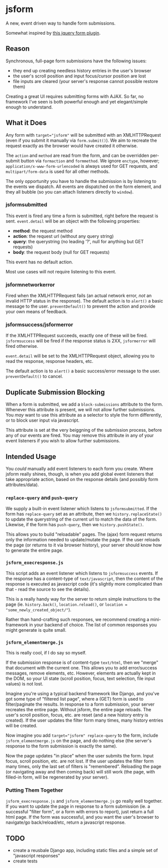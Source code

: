 # jsform

A new, event driven way to handle form submissions. 

Somewhat inspired by [this jquery form plugin](http://jquery.malsup.com/form/).

## Reason

Synchronous, full-page form submissions have the following issues:
- they end up creating needless history entries in the user's browser
- the user's scroll position and input focus/cursor position are lost
- file inputs are cleared (your server's response cannot possible restore them)

Creating a great UI requires submitting forms with AJAX. So far, no framework I've seen is both powerful enough and yet elegant/simple enough to understand.

## What it Does

Any form with `target="jsform"` will be submitted with an XMLHTTPRequest (even if you submit it manually via `form.submit()`). We aim to recreate the request exactly as the browser would have created it otherwise. 

The `action` and `method` are read from the form, and can be overridden per-submit button via `formaction` and `formmethod`. We ignore `enctype`, however; `application/x-www-form-urlencoded` is always used for GET requests, and `multipart/form-data` is used for all other methods.

The only opportunity you have to handle the submission is by listening to the events we dispatch. All events are dispatched on the form element, and they all bubble (so you can attach listeners directly to `window`).

### jsformsubmitted

This event is fired any time a form is submitted, right before the request is sent. `event.detail` will be an object with the following properties:

- **method**: the request method
- **action**: the request url (without any query string)
- **query**: the querystring (no leading '?', null for anything but GET requests)
- **body**: the request body (null for GET requests)

This event has no default action.

Most use cases will not require listening to this event.

### jsformnetworkerror

Fired when the XMLHTTPRequest fails (an actual network error, _not_ an invalid HTTP status in the response). The default action is to `alert()` a basic message to the user. `preventDefault()` to prevent the action and provide your own means of feedback.

### jsformsuccess/jsformerror

If the XMLHTTPRequest succeeds, exactly one of these will be fired. `jsformsuccess` will be fired if the response status is 2XX, `jsformerror` will fired otherwise.

`event.detail` will be set to the XMLHTTPRequest object, allowing you to read the response, response headers, etc.

The default action is to `alert()` a basic success/error message to the user. `preventDefault()` to cancel.

## Duplicate Submission Blocking

When a form is submitted, we add a `block-submissions` attribute to the form. Whenever this attribute is present, we will not allow further submissions. You _may_ want to use this attribute as a selector to style the form differently, or to block user input via javascript.

This attribute is set at the very beiggning of the submission process, before any of our events are fired. You may remove this attribute in any of your event listeners if you wish to allow further submissions.

## Intended Usage

You _could_ manually add event listeners to each form you create. Where jsform really shines, though, is when you add global event listeners that take appropriate action, based on the response details (and possibly form attributes/data).

### `replace-query` and `push-query`

We supply a built-in event listener which listens to `jsformsubmitted`. If the form has `replace-query` set as an attribute, then we `history.replaceState()` to update the querystring of the current url to match the data of the form. Likewise, if the form has `push-query`, then we `history.pushState()`.

This allows you to build "reloadable" pages. The (ajax) form request returns only the information needed to update/mutate the page. If the user reloads the page (or returns to it via browser history), your server should know how to generate the entire page.

### `jsform_execresponse.js`

This script adds an event listener which listens to `jsformsuccess` events. If the response has a content-type of `text/javascript`, then the content of the response is executed as javascript code (it's slightly more complicated than that - read the source to see the details).

This is a really handy way for the server to return simple instructions to the page (ie. `history.back()`, `location.reload()`, or `location = "some_newly_created_object/"`).

Rather than hand-crafting such responses, we recommend creating a mini-framework in your backend of choice. The list of common responses you might generate is quite small.

### `jsform_elementmerge.js`

This is really cool, if I do say so myself.

If the submission response is of content-type `text/html`, then we "merge" that document with the current one. This allows you to add error/success messages, remove elements, etc. However, elements are actually kept in the DOM, so your UI state (scroll position, focus, text selection, file input values) is not lost.  

Imagine you're using a typical backend framework like Django, and you've got some type of "filtered list page", where a (GET) form is used to filter/paginate the results. In response to a form submission, your server recreates the entire page. Without jsform, the entire page reloads. The user's scroll position, focus, etc. are reset (and a new history entry is created). If the user updates the filter form many times, many history entries will be created.

Now imagine you add `target="jsform" replace-query` to the form, include `jsform_elementmerge.js` on the page, and do nothing else (the server's response to the form submission is exactly the same). 

Now the page updates "in place" when the user submits the form. Input focus, scroll position, etc. are not lost. If the user updates the filter form many times, only the last set of filters is "remembered". Reloading the page (or navigating away and then coming back) will still work (the page, with filled-in form, will be regenerated by your server).

### Putting Them Together
`jsform_execresponse.js` and `jsform_elementmerge.js` go really well together. If you want to update the page in response to a form submission (ie. a successful "filter form", or a form with errors to report), just return a full html page. If the form was successful, and you want the user's browser to navigate/go back/reload/etc, return a javascript response.

## TODO
- create a reusbale Django app, including static files and a simple set of "javascript responses"
- create tests 


